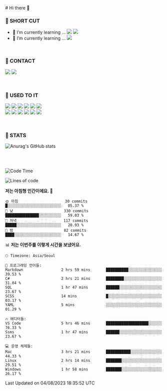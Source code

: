 <div>
# Hi there 👋

<br>

### 🚀 SHORT CUT

- 🔭 I’m currently learning ... <img src="https://img.shields.io/badge/Python-3776AB?style=plastic&logo=Python&logoColor=white"> <img src="https://img.shields.io/badge/C-A8B9CC?style=plastic&logo=C&logoColor=white">
- 🌱 I’m currently learning ... <img src="https://img.shields.io/badge/Tensorflow-FF6F00?style=plastic&logo=TensorFlow&logoColor=white">

<br>

### 📧 CONTACT
<a href="https://www.instagram.com/das_fef" target="_blank"><img src="https://img.shields.io/badge/Instagram-E4405F?style=plastic&logo=Instagram&logoColor=white"></a>
<img src="https://img.shields.io/badge/mealhouse3377@gmail.com-EA4335?style=plastic&logo=Gmail&logoColor=white">

<br>

### 📖 USED TO IT

<img src="https://img.shields.io/badge/Python-3776AB?style=plastic&logo=Python&logoColor=white"> <img src="https://img.shields.io/badge/C-A8B9CC?style=plastic&logo=C&logoColor=white"> <img src="https://img.shields.io/badge/Java-007396?style=plastic&logo=OpenJDK&logoColor=white"> <img src="https://img.shields.io/badge/Django-092E20?style=plastic&logo=Django&logoColor=white"> <img src="https://img.shields.io/badge/Tensorflow-FF6F00?style=plastic&logo=TensorFlow&logoColor=white"> <img src="https://img.shields.io/badge/R-276DC3?style=plastic&logo=R&logoColor=white"><br> 
<img src="https://img.shields.io/badge/MySql-4479A1?style=plastic&logo=MySql&logoColor=white"> <img src="https://img.shields.io/badge/MariaDB-003545?style=plastic&logo=MariaDB&logoColor=white"> <img src="https://img.shields.io/badge/Oracle-F80000?style=plastic&logo=Oracle&logoColor=white"> <img src="https://img.shields.io/badge/Jupyter-F37626?style=plastic&logo=Jupyter&logoColor=white"> <img src="https://img.shields.io/badge/Qt-41CD52?style=plastic&logo=Qt&logoColor=white"> <img src="https://img.shields.io/badge/SQLite-003B57?style=plastic&logo=SQLite&logoColor=white">

<br>

### 🔢 STATS
![Anurag's GitHub stats](https://github-readme-stats.vercel.app/api?username=dasfef&show_icons=true&theme=great-gatsby)

</div>

<br>
<br>

<!--START_SECTION:waka-->
![Code Time](http://img.shields.io/badge/Code%20Time-296%20hrs%2031%20mins-blue)

![Lines of code](https://img.shields.io/badge/%EC%A0%80%EB%8A%94%20%EC%97%AC%ED%83%9C%EA%B9%8C%EC%A7%80%20-8.3%20million%20%EC%A4%84%EC%9D%98%20%EC%BD%94%EB%93%9C%EB%A5%BC%20%EC%9E%91%EC%84%B1%ED%96%88%EC%96%B4%EC%9A%94.-blue)

**저는 아침형 인간이에요. 🐤** 

```text
🌞 아침                     30 commits          █░░░░░░░░░░░░░░░░░░░░░░░░   05.37 % 
🌆 낮　                     330 commits         ███████████████░░░░░░░░░░   59.03 % 
🌃 저녁                     117 commits         █████░░░░░░░░░░░░░░░░░░░░   20.93 % 
🌙 밤　                     82 commits          ████░░░░░░░░░░░░░░░░░░░░░   14.67 % 
```


📊 **저는 이번주를 이렇게 시간을 보냈어요.** 

```text
🕑︎ Timezone: Asia/Seoul

💬 프로그래밍 언어들: 
Markdown                 2 hrs 59 mins       ██████████░░░░░░░░░░░░░░░   39.53 % 
C#                       2 hrs 21 mins       ████████░░░░░░░░░░░░░░░░░   31.04 % 
SQL                      1 hr 47 mins        ██████░░░░░░░░░░░░░░░░░░░   23.67 % 
SCSS                     14 mins             █░░░░░░░░░░░░░░░░░░░░░░░░   03.17 % 
YAML                     5 mins              ░░░░░░░░░░░░░░░░░░░░░░░░░   01.29 % 

🔥 에디터들: 
VS Code                  5 hrs 46 mins       ███████████████████░░░░░░   76.33 % 
Ssms                     1 hr 47 mins        ██████░░░░░░░░░░░░░░░░░░░   23.67 % 

💻 운영 체제들: 
Mac                      3 hrs 21 mins       ███████████░░░░░░░░░░░░░░   44.33 % 
Linux                    2 hrs 14 mins       ███████░░░░░░░░░░░░░░░░░░   29.51 % 
Windows                  1 hr 58 mins        ███████░░░░░░░░░░░░░░░░░░   26.17 % 
```


 Last Updated on 04/08/2023 18:35:52 UTC
<!--END_SECTION:waka-->
